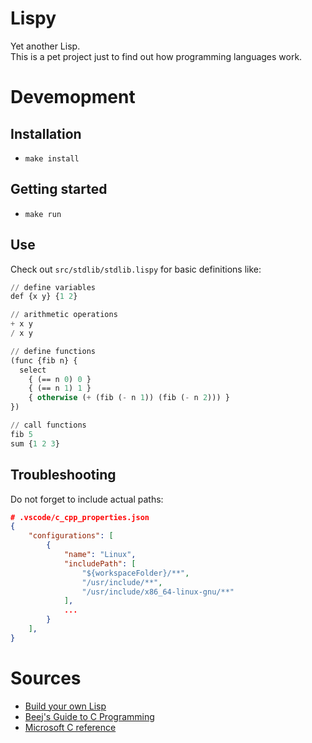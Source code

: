 # Lispy
Yet another Lisp.  
This is a pet project just to find out how programming languages work.

# Devemopment
## Installation
- `make install`
  
## Getting started
- `make run`

## Use
Check out `src/stdlib/stdlib.lispy` for basic definitions like:
```lisp
// define variables
def {x y} {1 2}

// arithmetic operations
+ x y
/ x y

// define functions
(func {fib n} {
  select
    { (== n 0) 0 }
    { (== n 1) 1 }
    { otherwise (+ (fib (- n 1)) (fib (- n 2))) }
})

// call functions
fib 5
sum {1 2 3}

```

## Troubleshooting
Do not forget to include actual paths:
```json
# .vscode/c_cpp_properties.json
{
    "configurations": [
        {
            "name": "Linux",
            "includePath": [
                "${workspaceFolder}/**",
                "/usr/include/**",
                "/usr/include/x86_64-linux-gnu/**"
            ],
            ...
        }
    ],
}
```

# Sources
- [Build your own Lisp](https://buildyourownlisp.com/)
- [Beej's Guide to C Programming](https://beej.us/guide/bgc/html/split/)
- [Microsoft C reference](https://docs.microsoft.com/ru-ru/cpp/c-language/)
